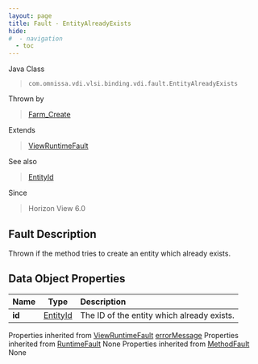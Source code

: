 ```yaml
---
layout: page
title: Fault - EntityAlreadyExists
hide:
#  - navigation
  - toc
---
```






Java Class
> `com.omnissa.vdi.vlsi.binding.vdi.fault.EntityAlreadyExists`

Thrown by
> [Farm_Create](vdi.resources.Farm.md#create)

Extends
> [ViewRuntimeFault](vdi.fault.ViewRuntimeFault.md)

See also
> [EntityId](vdi.EntityId.md)

Since
> Horizon View 6.0


## Fault Description

Thrown if the method tries to create an entity which already exists.

## Data Object Properties

 Name | Type | Description
:---|:---:|:---
**id**| [EntityId](vdi.EntityId.md)|  The ID of the entity which already exists.
Properties inherited from [ViewRuntimeFault](vdi.fault.ViewRuntimeFault.md)
[errorMessage](vdi.fault.ViewRuntimeFault.md#errorMessage)
Properties inherited from [RuntimeFault](vmodl.RuntimeFault.md)
None
Properties inherited from [MethodFault](vmodl.MethodFault.md)
None
 


 
